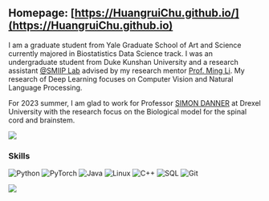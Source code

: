 ## Homepage: [https://HuangruiChu.github.io/](https://HuangruiChu.github.io)
I am a graduate student from Yale Graduate School of Art and Science currently majored in Biostatistics Data Science track.
I was an undergraduate student from Duke Kunshan University and a research assistant [@SMIIP Lab](https://sites.duke.edu/dkusmiip/2019/08/10/welcome/) advised by my research mentor [Prof. Ming Li](https://scholars.duke.edu/person/MingLi). My research of Deep Learning focuses on Computer Vision and Natural Language Processing.

For 2023 summer, I am glad to work for Professor [SIMON DANNER](https://drexel.edu/medicine/faculty/profiles/simon-danner/) at Drexel University with the research focus on the Biological model for the spinal cord and brainstem.

<a href="https://github-readme-stats.vercel.app/api?username=HuangruiChu&count_private=true&show_icons=true&theme=aura_dark">
  <img align="center" src="https://github-readme-stats-sigma-five.vercel.app/api?username=HuangruiChu&count_private=true&show_icons=true&theme=aura_dark" />
</a>

### Skills

![Python](https://img.shields.io/badge/-Python-000?&logo=Python)
![PyTorch](https://img.shields.io/badge/-PyTorch-000?&logo=PyTorch)
![Java](https://img.shields.io/badge/-Java-000?&logo=Java&logoColor=007396)
![Linux](https://img.shields.io/badge/-Linux-000?&logo=Linux)
![C++](https://img.shields.io/badge/-C-000?&logo=C++)
![SQL](https://img.shields.io/badge/-SQL-000?&logo=MySQL)
![Git](https://img.shields.io/badge/-Git-000?&logo=Git)

![](https://komarev.com/ghpvc/?username=HuangruiChu&style=flat)
